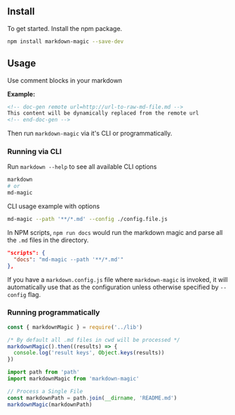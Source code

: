 
## Install

To get started. Install the npm package.

```bash
npm install markdown-magic --save-dev
```

## Usage

Use comment blocks in your markdown

**Example:**
```md
<!-- doc-gen remote url=http://url-to-raw-md-file.md -->
This content will be dynamically replaced from the remote url
<!-- end-doc-gen -->
```

Then run `markdown-magic` via it's CLI or programmatically.

### Running via CLI

Run `markdown --help` to see all available CLI options

```bash
markdown
# or
md-magic
```

CLI usage example with options

```bash
md-magic --path '**/*.md' --config ./config.file.js
```

In NPM scripts, `npm run docs` would run the markdown magic and parse all the `.md` files in the directory.

```json
"scripts": {
  "docs": "md-magic --path '**/*.md'"
},
```

If you have a `markdown.config.js` file where `markdown-magic` is invoked, it will automatically use that as the configuration unless otherwise specified by `--config` flag.

### Running programmatically

<!-- ⛔️ MD-MAGIC-EXAMPLE:START CODE src=../examples/0_zero-config.js -->
```js
const { markdownMagic } = require('../lib')

/* By default all .md files in cwd will be processed */
markdownMagic().then((results) => {
  console.log('result keys', Object.keys(results))
})
```
<!-- ⛔️ MD-MAGIC-EXAMPLE:END -->

<!-- ⛔️ MD-MAGIC-EXAMPLE:START CODE src=../examples/1-_basic-usage.js -->
```js
import path from 'path'
import markdownMagic from 'markdown-magic'

// Process a Single File
const markdownPath = path.join(__dirname, 'README.md')
markdownMagic(markdownPath)
```
<!-- ⛔️ MD-MAGIC-EXAMPLE:END -->